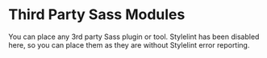 # Third Party Sass Modules

You can place any 3rd party Sass plugin or tool.
Stylelint has been disabled here, so you can place them as they are
without Stylelint error reporting.
